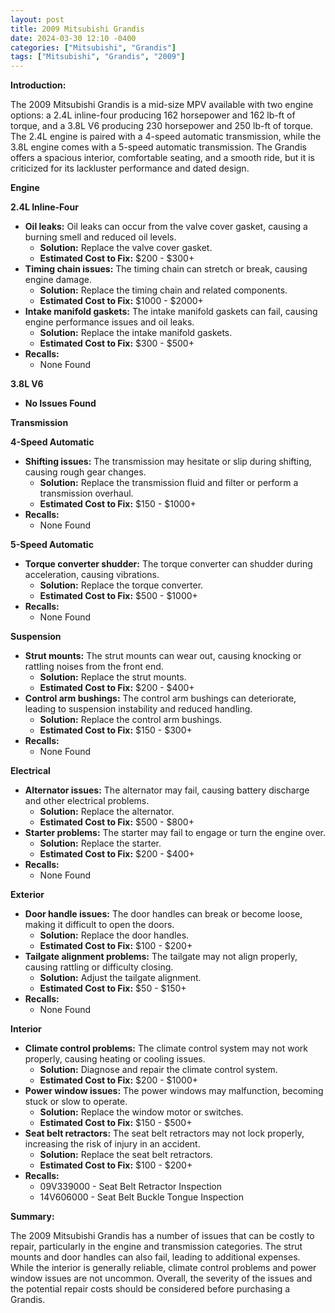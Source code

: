 ```yaml
---
layout: post
title: 2009 Mitsubishi Grandis
date: 2024-03-30 12:10 -0400
categories: ["Mitsubishi", "Grandis"]
tags: ["Mitsubishi", "Grandis", "2009"]
---
```

**Introduction:**

The 2009 Mitsubishi Grandis is a mid-size MPV available with two engine options: a 2.4L inline-four producing 162 horsepower and 162 lb-ft of torque, and a 3.8L V6 producing 230 horsepower and 250 lb-ft of torque. The 2.4L engine is paired with a 4-speed automatic transmission, while the 3.8L engine comes with a 5-speed automatic transmission. The Grandis offers a spacious interior, comfortable seating, and a smooth ride, but it is criticized for its lackluster performance and dated design.

**Engine**

**2.4L Inline-Four**

- **Oil leaks:** Oil leaks can occur from the valve cover gasket, causing a burning smell and reduced oil levels.
    - **Solution:** Replace the valve cover gasket.
    - **Estimated Cost to Fix:** $200 - $300+
- **Timing chain issues:** The timing chain can stretch or break, causing engine damage.
    - **Solution:** Replace the timing chain and related components.
    - **Estimated Cost to Fix:** $1000 - $2000+
- **Intake manifold gaskets:** The intake manifold gaskets can fail, causing engine performance issues and oil leaks.
    - **Solution:** Replace the intake manifold gaskets.
    - **Estimated Cost to Fix:** $300 - $500+
- **Recalls:**
    - None Found

**3.8L V6**

- **No Issues Found**

**Transmission**

**4-Speed Automatic**

- **Shifting issues:** The transmission may hesitate or slip during shifting, causing rough gear changes.
    - **Solution:** Replace the transmission fluid and filter or perform a transmission overhaul.
    - **Estimated Cost to Fix:** $150 - $1000+
- **Recalls:**
    - None Found

**5-Speed Automatic**

- **Torque converter shudder:** The torque converter can shudder during acceleration, causing vibrations.
    - **Solution:** Replace the torque converter.
    - **Estimated Cost to Fix:** $500 - $1000+
- **Recalls:**
    - None Found

**Suspension**

- **Strut mounts:** The strut mounts can wear out, causing knocking or rattling noises from the front end.
    - **Solution:** Replace the strut mounts.
    - **Estimated Cost to Fix:** $200 - $400+
- **Control arm bushings:** The control arm bushings can deteriorate, leading to suspension instability and reduced handling.
    - **Solution:** Replace the control arm bushings.
    - **Estimated Cost to Fix:** $150 - $300+
- **Recalls:**
    - None Found

**Electrical**

- **Alternator issues:** The alternator may fail, causing battery discharge and other electrical problems.
    - **Solution:** Replace the alternator.
    - **Estimated Cost to Fix:** $500 - $800+
- **Starter problems:** The starter may fail to engage or turn the engine over.
    - **Solution:** Replace the starter.
    - **Estimated Cost to Fix:** $200 - $400+
- **Recalls:**
    - None Found

**Exterior**

- **Door handle issues:** The door handles can break or become loose, making it difficult to open the doors.
    - **Solution:** Replace the door handles.
    - **Estimated Cost to Fix:** $100 - $200+
- **Tailgate alignment problems:** The tailgate may not align properly, causing rattling or difficulty closing.
    - **Solution:** Adjust the tailgate alignment.
    - **Estimated Cost to Fix:** $50 - $150+
- **Recalls:**
    - None Found

**Interior**

- **Climate control problems:** The climate control system may not work properly, causing heating or cooling issues.
    - **Solution:** Diagnose and repair the climate control system.
    - **Estimated Cost to Fix:** $200 - $1000+
- **Power window issues:** The power windows may malfunction, becoming stuck or slow to operate.
    - **Solution:** Replace the window motor or switches.
    - **Estimated Cost to Fix:** $150 - $500+
- **Seat belt retractors:** The seat belt retractors may not lock properly, increasing the risk of injury in an accident.
    - **Solution:** Replace the seat belt retractors.
    - **Estimated Cost to Fix:** $100 - $200+
- **Recalls:**
    - 09V339000   - Seat Belt Retractor Inspection
    - 14V606000   - Seat Belt Buckle Tongue Inspection

**Summary:**

The 2009 Mitsubishi Grandis has a number of issues that can be costly to repair, particularly in the engine and transmission categories. The strut mounts and door handles can also fail, leading to additional expenses. While the interior is generally reliable, climate control problems and power window issues are not uncommon. Overall, the severity of the issues and the potential repair costs should be considered before purchasing a Grandis.
